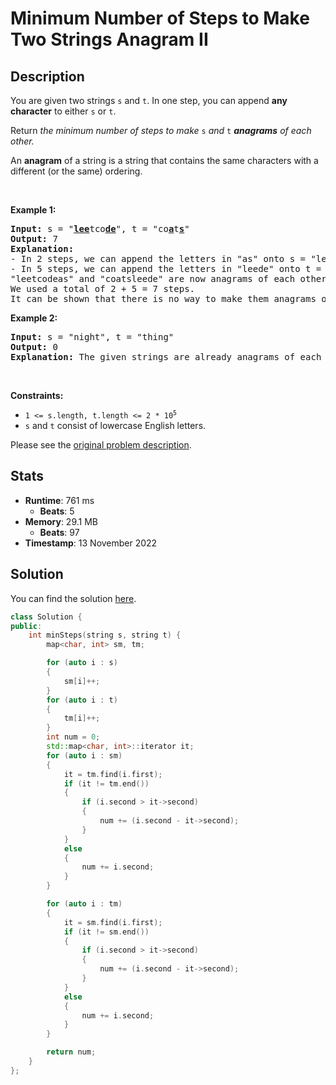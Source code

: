 # Minimum Number of Steps to Make Two Strings Anagram II

## Description

<p>You are given two strings <code>s</code> and <code>t</code>. In one step, you can append <strong>any character</strong> to either <code>s</code> or <code>t</code>.</p>

<p>Return <em>the minimum number of steps to make </em><code>s</code><em> and </em><code>t</code><em> <strong>anagrams</strong> of each other.</em></p>

<p>An <strong>anagram</strong> of a string is a string that contains the same characters with a different (or the same) ordering.</p>

<p>&nbsp;</p>
<p><strong class="example">Example 1:</strong></p>

<pre>
<strong>Input:</strong> s = &quot;<strong><u>lee</u></strong>tco<u><strong>de</strong></u>&quot;, t = &quot;co<u><strong>a</strong></u>t<u><strong>s</strong></u>&quot;
<strong>Output:</strong> 7
<strong>Explanation:</strong> 
- In 2 steps, we can append the letters in &quot;as&quot; onto s = &quot;leetcode&quot;, forming s = &quot;leetcode<strong><u>as</u></strong>&quot;.
- In 5 steps, we can append the letters in &quot;leede&quot; onto t = &quot;coats&quot;, forming t = &quot;coats<u><strong>leede</strong></u>&quot;.
&quot;leetcodeas&quot; and &quot;coatsleede&quot; are now anagrams of each other.
We used a total of 2 + 5 = 7 steps.
It can be shown that there is no way to make them anagrams of each other with less than 7 steps.
</pre>

<p><strong class="example">Example 2:</strong></p>

<pre>
<strong>Input:</strong> s = &quot;night&quot;, t = &quot;thing&quot;
<strong>Output:</strong> 0
<strong>Explanation:</strong> The given strings are already anagrams of each other. Thus, we do not need any further steps.
</pre>

<p>&nbsp;</p>
<p><strong>Constraints:</strong></p>

<ul>
	<li><code>1 &lt;= s.length, t.length &lt;= 2 * 10<sup>5</sup></code></li>
	<li><code>s</code> and <code>t</code> consist of lowercase English letters.</li>
</ul>


Please see the [original problem description](https://leetcode.com/problems/minimum-number-of-steps-to-make-two-strings-anagram-ii/).

## Stats

- **Runtime**: 761 ms
    - **Beats**: 5
- **Memory**: 29.1 MB
    - **Beats**: 97
- **Timestamp**: 13 November 2022

## Solution

You can find the solution [here](./minimum-number-of-steps-to-make-two-strings-anagram-ii.cpp).

```cpp
class Solution {
public:
    int minSteps(string s, string t) {
        map<char, int> sm, tm;

        for (auto i : s)
        {
            sm[i]++;
        }
        for (auto i : t)
        {
            tm[i]++;
        }
        int num = 0;
        std::map<char, int>::iterator it;
        for (auto i : sm)
        {
            it = tm.find(i.first);
            if (it != tm.end())
            {
                if (i.second > it->second)
                {
                    num += (i.second - it->second);
                }
            }
            else
            {
                num += i.second;
            }
        }

        for (auto i : tm)
        {
            it = sm.find(i.first);
            if (it != sm.end())
            {
                if (i.second > it->second)
                {
                    num += (i.second - it->second);
                }
            }
            else
            {
                num += i.second;
            }
        }

        return num;
    }
};
```
